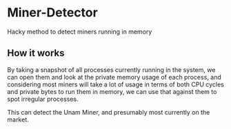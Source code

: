 # Miner-Detector
Hacky method to detect miners running in memory


## How it works
By taking a snapshot of all processes currently running in the system, we can open them and look at the private memory usage of each process, and considering most miners will take a lot of usage in terms of both CPU cycles and private bytes to run them in memory, we can use that against them to spot irregular processes.

This can detect the Unam Miner, and presumably most currently on the market.
